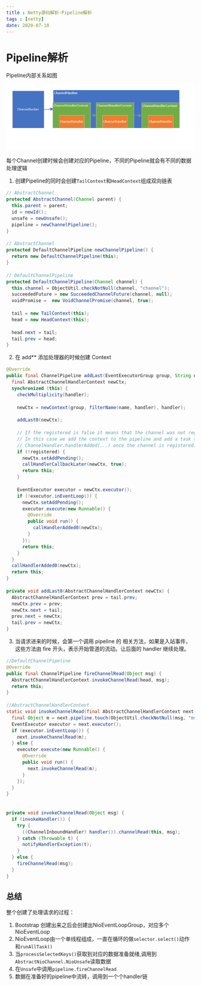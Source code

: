 ```yaml
---
title : Netty源码解析-Pipeline解析
tags : [netty]
date: 2020-07-10
---
```


# Pipeline解析

Pipeline内部关系如图

![img](../../images/1240.png)

每个Channel创建时候会创建对应的Pipeline，不同的Pipeline就会有不同的数据处理逻辑

1. 创建Pipeline的同时会创建``TailContext``和``HeadContext``组成双向链表

```java
// AbstractChannel
protected AbstractChannel(Channel parent) {
  this.parent = parent;
  id = newId();
  unsafe = newUnsafe();
  pipeline = newChannelPipeline();
}

// AbstractChannel
protected DefaultChannelPipeline newChannelPipeline() {
  return new DefaultChannelPipeline(this);
}

// DefaultChannelPipeline
protected DefaultChannelPipeline(Channel channel) {
  this.channel = ObjectUtil.checkNotNull(channel, "channel");
  succeededFuture = new SucceededChannelFuture(channel, null);
  voidPromise =  new VoidChannelPromise(channel, true);

  tail = new TailContext(this);
  head = new HeadContext(this);

  head.next = tail;
  tail.prev = head;
}
```

<!--more-->

2. 在 add\** 添加处理器的时候创建 Context

```java
@Override
public final ChannelPipeline addLast(EventExecutorGroup group, String name, ChannelHandler handler) {
  final AbstractChannelHandlerContext newCtx;
  synchronized (this) {
    checkMultiplicity(handler);

    newCtx = newContext(group, filterName(name, handler), handler);

    addLast0(newCtx);

    // If the registered is false it means that the channel was not registered on an eventloop yet.
    // In this case we add the context to the pipeline and add a task that will call
    // ChannelHandler.handlerAdded(...) once the channel is registered.
    if (!registered) {
      newCtx.setAddPending();
      callHandlerCallbackLater(newCtx, true);
      return this;
    }

    EventExecutor executor = newCtx.executor();
    if (!executor.inEventLoop()) {
      newCtx.setAddPending();
      executor.execute(new Runnable() {
        @Override
        public void run() {
          callHandlerAdded0(newCtx);
        }
      });
      return this;
    }
  }
  callHandlerAdded0(newCtx);
  return this;
}

private void addLast0(AbstractChannelHandlerContext newCtx) {
  AbstractChannelHandlerContext prev = tail.prev;
  newCtx.prev = prev;
  newCtx.next = tail;
  prev.next = newCtx;
  tail.prev = newCtx;
}	
```

3. 当请求进来的时候，会第一个调用 pipeline 的 相关方法，如果是入站事件，这些方法由 fire 开头，表示开始管道的流动。让后面的 handler 继续处理。

```java
//DefaultChannelPipeline
@Override
public final ChannelPipeline fireChannelRead(Object msg) {
  AbstractChannelHandlerContext.invokeChannelRead(head, msg);
  return this;
}

//AbstractChannelHandlerContext
static void invokeChannelRead(final AbstractChannelHandlerContext next, Object msg) {
  final Object m = next.pipeline.touch(ObjectUtil.checkNotNull(msg, "msg"), next);
  EventExecutor executor = next.executor();
  if (executor.inEventLoop()) {
    next.invokeChannelRead(m);
  } else {
    executor.execute(new Runnable() {
      @Override
      public void run() {
        next.invokeChannelRead(m);
      }
    });
  }
}


private void invokeChannelRead(Object msg) {
  if (invokeHandler()) {
    try {
      ((ChannelInboundHandler) handler()).channelRead(this, msg);
    } catch (Throwable t) {
      notifyHandlerException(t);
    }
  } else {
    fireChannelRead(msg);
  }
}
```



## 总结

整个创建了处理请求的过程：

1. Bootstrap 创建出来之后会创建出NioEventLoopGroup，对应多个NioEventLoop
2. NioEventLoop由一个单线程组成，一直在循环的做``selector.select()``动作和``runAllTask()``
3. 当``processSelectedKeys()``获取到对应的数据准备就绪,调用到``AbstractNioChannel.NioUnsafe``读取数据
4. 在``Unsafe``中调用``pipeline.fireChannelRead``
5. 数据在准备好的pipeline中流转，调用到一个个handler链

